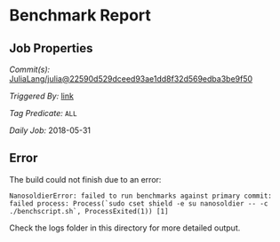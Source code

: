 # Benchmark Report

## Job Properties

*Commit(s):* [JuliaLang/julia@22590d529dceed93ae1dd8f32d569edba3be9f50](https://github.com/JuliaLang/julia/commit/22590d529dceed93ae1dd8f32d569edba3be9f50)

*Triggered By:* [link](https://github.com/JuliaLang/julia/commit/22590d529dceed93ae1dd8f32d569edba3be9f50#commitcomment-29190698)

*Tag Predicate:* `ALL`

*Daily Job:* 2018-05-31

## Error

The build could not finish due to an error:

```
NanosoldierError: failed to run benchmarks against primary commit: failed process: Process(`sudo cset shield -e su nanosoldier -- -c ./benchscript.sh`, ProcessExited(1)) [1]
```

Check the logs folder in this directory for more detailed output.

